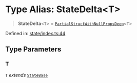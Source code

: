 # Type Alias: StateDelta\<T\>

> **StateDelta**\<`T`\> = [`PartialStructWithNullPropsDeep`](PartialStructWithNullPropsDeep.md)\<`T`\>

Defined in: [state/index.ts:44](https://github.com/benallfree/lab13/blob/55b13e2c02a360fdce138b0495c78378f8c063b1/sdk/src/online/state/index.ts#L44)

## Type Parameters

### T

`T` *extends* [`StateBase`](StateBase.md)
